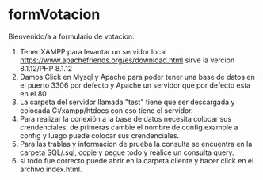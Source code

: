 # formVotacion
Bienvenido/a a formulario de votacion:

1. Tener XAMPP para levantar un servidor local https://www.apachefriends.org/es/download.html sirve la vercion 8.1.12/PHP 8.1.12
2. Damos Click en Mysql y Apache para poder tener una base de datos en el puerto 3306 por defecto y Apache un servidor que por defecto esta en el 80
3. La carpeta del servidor llamada "test" tiene que ser descargada y colocada C:/xampp/htdocs con eso tiene el servidor.
4. Para realizar la conexión a la base de datos necesita colocar sus crendenciales, de primeras cambie el nombre de config.example a config y luego puede colocar sus crendenciales.
5. Para las trablas y informacion de prueba la consulta se encuentra en la carpeta SQL/.sql, copie y pegue todo y realice un consulta query.
6. si todo fue correcto puede abrir en la carpeta cliente y hacer click en el archivo index.html.
